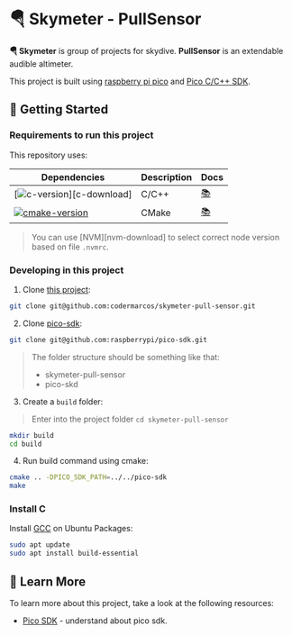 # 🪂 Skymeter - PullSensor

**🪂 Skymeter** is group of projects for skydive. **PullSensor** is an extendable audible altimeter.

This project is built using [raspberry pi pico](https://www.raspberrypi.com/documentation/microcontrollers/pico-series.html) and [Pico C/C++ SDK][pico-sdk-doc].

## 🎉 Getting Started

### Requirements to run this project

This repository uses:

| Dependencies                                 | Description        | Docs             |
| -------------------------------------------- | ------------------ | ---------------- |
| [![c-version]][c-download]                   | C/C++              | [📚](#install-c) |
| [![cmake-version]][cmake-download]           | CMake              | [📚][cmake-doc]  |

> You can use [NVM][nvm-download] to select correct node version based on file `.nvmrc`.


### Developing in this project

1. Clone [this project]():

```bash
git clone git@github.com:codermarcos/skymeter-pull-sensor.git
```

2. Clone [pico-sdk](https://github.com/raspberrypi/pico-sdk):

```bash
git clone git@github.com:raspberrypi/pico-sdk.git
```

> The folder structure should be something like that:
> - skymeter-pull-sensor
> - pico-skd

3. Create a `build` folder:

> Enter into the project folder `cd skymeter-pull-sensor`

```bash
mkdir build
cd build
```

4. Run build command using cmake:

```bash
cmake .. -DPICO_SDK_PATH=../../pico-sdk
make
```

### Install C

Install [GCC](https://gcc.gnu.org/) on Ubuntu Packages:

```bash
sudo apt update
sudo apt install build-essential
```

## 📖 Learn More

To learn more about this project, take a look at the following resources:

* [Pico SDK][pico-sdk-doc] - understand about pico sdk.

[c-doc]: https://learn.microsoft.com/pt-br/cpp/c-language/?view=msvc-170
[c-version]: https://img.shields.io/badge/c-11.4.0-blue

[cmake-download]: https://cmake.org/download/
[cmake-doc]: https://cmake.org/documentation/
[cmake-version]: https://img.shields.io/badge/cmake-3.22.1-blue


[pico-sdk-doc]: https://www.raspberrypi.com/documentation/microcontrollers/c_sdk.html